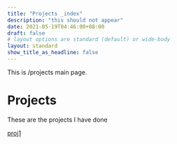 ```yaml
---
title: "Projects _index"
description: "this should not appear"
date: 2021-05-19T04:46:00+08:00
draft: false
# layout options are standard (default) or wide-body
layout: standard
show_title_as_headline: false
---
```


This is /projects main page.

# Projects

These are the projects I have done


[proj1](/projects/proj1)